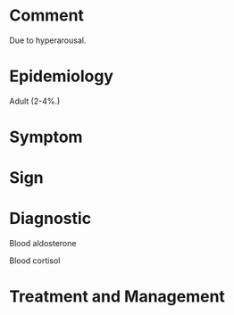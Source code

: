 # Comment

Due to hyperarousal.

# Epidemiology

Adult
(2-4%.)

# Symptom

# Sign

# Diagnostic

Blood aldosterone

Blood cortisol

# Treatment and Management
